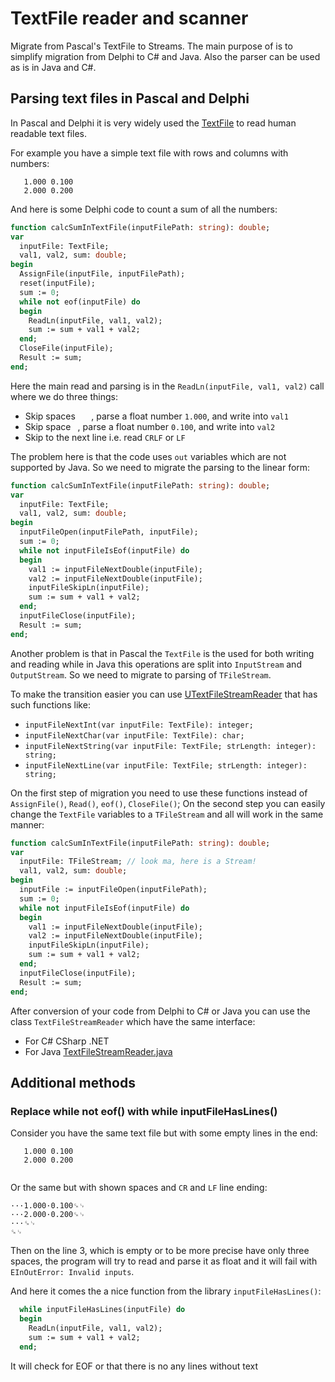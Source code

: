 # TextFile reader and scanner

Migrate from Pascal's TextFile to Streams. The main purpose of is to simplify migration from Delphi to C# and Java. 
Also the parser can be used as is in Java and C#.

## Parsing text files in Pascal and Delphi

In Pascal and Delphi it is very widely used the [TextFile](https://wiki.freepascal.org/File_Handling_In_Pascal) to read human readable text files.

For example you have a simple text file with rows and columns with numbers:

       1.000 0.100
       2.000 0.200

And here is some Delphi code to count a sum of all the numbers:

```pascal
function calcSumInTextFile(inputFilePath: string): double;
var
  inputFile: TextFile;
  val1, val2, sum: double;
begin
  AssignFile(inputFile, inputFilePath);
  reset(inputFile);
  sum := 0;
  while not eof(inputFile) do
  begin
    ReadLn(inputFile, val1, val2);
    sum := sum + val1 + val2;
  end;
  CloseFile(inputFile);
  Result := sum;
end;
```

Here the main read and parsing is in the `ReadLn(inputFile, val1, val2)` call where we do three things:

 * Skip spaces `   `, parse a float number `1.000`, and write into `val1`
 * Skip space ` `, parse a float number `0.100`, and write into `val2`
 * Skip to the next line i.e. read `CRLF` or `LF`

The problem here is that the code uses `out` variables which are not supported by Java.
So we need to migrate the parsing to the linear form:

```pascal
function calcSumInTextFile(inputFilePath: string): double;
var
  inputFile: TextFile;
  val1, val2, sum: double;
begin
  inputFileOpen(inputFilePath, inputFile);
  sum := 0;
  while not inputFileIsEof(inputFile) do
  begin
    val1 := inputFileNextDouble(inputFile);
    val2 := inputFileNextDouble(inputFile);
    inputFileSkipLn(inputFile);
    sum := sum + val1 + val2;
  end;
  inputFileClose(inputFile);
  Result := sum;
end;
```

Another problem is that in Pascal the `TextFile` is the used for both writing and reading while in Java this operations are split into `InputStream` and `OutputStream`.
So we need to migrate to parsing of `TFileStream`.

To make the transition easier you can use [UTextFileStreamReader](./UTextFileStreamReader.pas) that has such functions like: 
 * `inputFileNextInt(var inputFile: TextFile): integer;`
 * `inputFileNextChar(var inputFile: TextFile): char;`
 * `inputFileNextString(var inputFile: TextFile; strLength: integer): string;`
 * `inputFileNextLine(var inputFile: TextFile; strLength: integer): string;`

On the first step of migration you need to use these functions instead of `AssignFile()`, `Read()`, `eof()`, `CloseFile()`;
On the second step you can easily change the `TextFile` variables to a `TFileStream` and all will work in the same manner:

```pascal
function calcSumInTextFile(inputFilePath: string): double;
var
  inputFile: TFileStream; // look ma, here is a Stream!
  val1, val2, sum: double;
begin
  inputFile := inputFileOpen(inputFilePath);
  sum := 0;
  while not inputFileIsEof(inputFile) do
  begin
    val1 := inputFileNextDouble(inputFile);
    val2 := inputFileNextDouble(inputFile);
    inputFileSkipLn(inputFile);
    sum := sum + val1 + val2;
  end;
  inputFileClose(inputFile);
  Result := sum;
end;
```

After conversion of your code from Delphi to C# or Java you can use the class `TextFileStreamReader` which have the same interface:

* For C# CSharp .NET 
* For Java [TextFileStreamReader.java](src/main/java/com/github/stokito/textfile/TextFileStreamReader.java)

## Additional methods

### Replace while not eof() with while inputFileHasLines()

Consider you have the same text file but with some empty lines in the end:

```
   1.000 0.100
   2.000 0.200
    

```

Or the same but with shown spaces and `CR` and `LF` line ending:

```
···1.000·0.100␍␊
···2.000·0.200␍␊
···␍␊
␍␊
```

Then on the line 3, which is empty or to be more precise have only three spaces, 
the program will try to read and parse it as float and it will fail with `EInOutError: Invalid inputs`.

And here it comes the a nice function from the library `inputFileHasLines()`:

```pascal
  while inputFileHasLines(inputFile) do
  begin
    ReadLn(inputFile, val1, val2);
    sum := sum + val1 + val2;
  end;
```

It will check for EOF or that there is no any lines without text